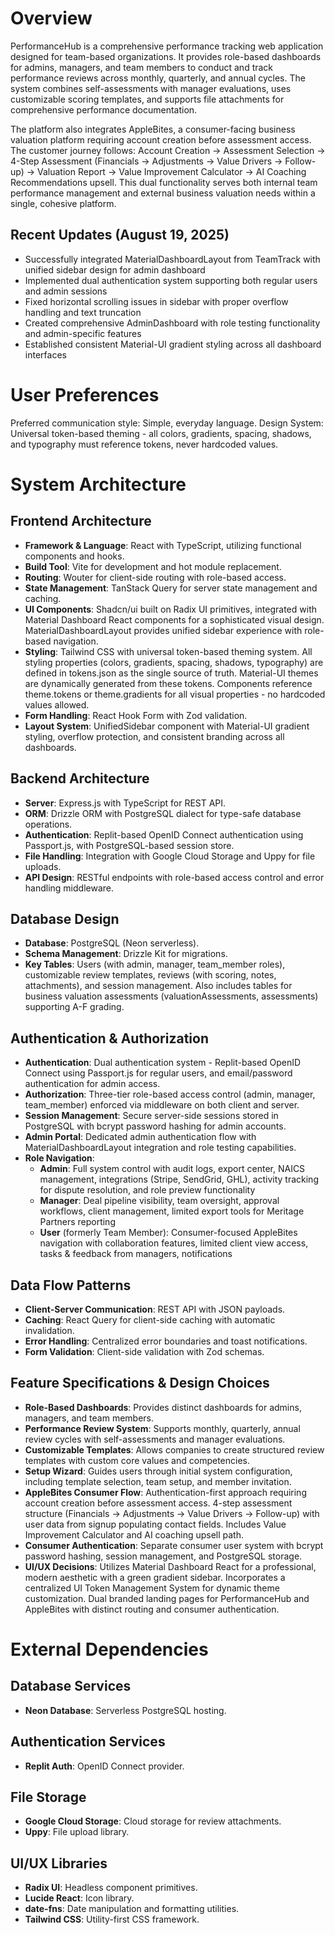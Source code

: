 # Overview

PerformanceHub is a comprehensive performance tracking web application designed for team-based organizations. It provides role-based dashboards for admins, managers, and team members to conduct and track performance reviews across monthly, quarterly, and annual cycles. The system combines self-assessments with manager evaluations, uses customizable scoring templates, and supports file attachments for comprehensive performance documentation. 

The platform also integrates AppleBites, a consumer-facing business valuation platform requiring account creation before assessment access. The customer journey follows: Account Creation → Assessment Selection → 4-Step Assessment (Financials → Adjustments → Value Drivers → Follow-up) → Valuation Report → Value Improvement Calculator → AI Coaching Recommendations upsell. This dual functionality serves both internal team performance management and external business valuation needs within a single, cohesive platform.

## Recent Updates (August 19, 2025)
- Successfully integrated MaterialDashboardLayout from TeamTrack with unified sidebar design for admin dashboard
- Implemented dual authentication system supporting both regular users and admin sessions
- Fixed horizontal scrolling issues in sidebar with proper overflow handling and text truncation
- Created comprehensive AdminDashboard with role testing functionality and admin-specific features
- Established consistent Material-UI gradient styling across all dashboard interfaces

# User Preferences

Preferred communication style: Simple, everyday language.
Design System: Universal token-based theming - all colors, gradients, spacing, shadows, and typography must reference tokens, never hardcoded values.

# System Architecture

## Frontend Architecture
- **Framework & Language**: React with TypeScript, utilizing functional components and hooks.
- **Build Tool**: Vite for development and hot module replacement.
- **Routing**: Wouter for client-side routing with role-based access.
- **State Management**: TanStack Query for server state management and caching.
- **UI Components**: Shadcn/ui built on Radix UI primitives, integrated with Material Dashboard React components for a sophisticated visual design. MaterialDashboardLayout provides unified sidebar experience with role-based navigation.
- **Styling**: Tailwind CSS with universal token-based theming system. All styling properties (colors, gradients, spacing, shadows, typography) are defined in tokens.json as the single source of truth. Material-UI themes are dynamically generated from these tokens. Components reference theme.tokens or theme.gradients for all visual properties - no hardcoded values allowed.
- **Form Handling**: React Hook Form with Zod validation.
- **Layout System**: UnifiedSidebar component with Material-UI gradient styling, overflow protection, and consistent branding across all dashboards.

## Backend Architecture
- **Server**: Express.js with TypeScript for REST API.
- **ORM**: Drizzle ORM with PostgreSQL dialect for type-safe database operations.
- **Authentication**: Replit-based OpenID Connect authentication using Passport.js, with PostgreSQL-based session store.
- **File Handling**: Integration with Google Cloud Storage and Uppy for file uploads.
- **API Design**: RESTful endpoints with role-based access control and error handling middleware.

## Database Design
- **Database**: PostgreSQL (Neon serverless).
- **Schema Management**: Drizzle Kit for migrations.
- **Key Tables**: Users (with admin, manager, team_member roles), customizable review templates, reviews (with scoring, notes, attachments), and session management. Also includes tables for business valuation assessments (valuationAssessments, assessments) supporting A-F grading.

## Authentication & Authorization
- **Authentication**: Dual authentication system - Replit-based OpenID Connect using Passport.js for regular users, and email/password authentication for admin access.
- **Authorization**: Three-tier role-based access control (admin, manager, team_member) enforced via middleware on both client and server.
- **Session Management**: Secure server-side sessions stored in PostgreSQL with bcrypt password hashing for admin accounts.
- **Admin Portal**: Dedicated admin authentication flow with MaterialDashboardLayout integration and role testing capabilities.
- **Role Navigation**: 
  - **Admin**: Full system control with audit logs, export center, NAICS management, integrations (Stripe, SendGrid, GHL), activity tracking for dispute resolution, and role preview functionality
  - **Manager**: Deal pipeline visibility, team oversight, approval workflows, client management, limited export tools for Meritage Partners reporting
  - **User** (formerly Team Member): Consumer-focused AppleBites navigation with collaboration features, limited client view access, tasks & feedback from managers, notifications

## Data Flow Patterns
- **Client-Server Communication**: REST API with JSON payloads.
- **Caching**: React Query for client-side caching with automatic invalidation.
- **Error Handling**: Centralized error boundaries and toast notifications.
- **Form Validation**: Client-side validation with Zod schemas.

## Feature Specifications & Design Choices
- **Role-Based Dashboards**: Provides distinct dashboards for admins, managers, and team members.
- **Performance Review System**: Supports monthly, quarterly, annual review cycles with self-assessments and manager evaluations.
- **Customizable Templates**: Allows companies to create structured review templates with custom core values and competencies.
- **Setup Wizard**: Guides users through initial system configuration, including template selection, team setup, and member invitation.
- **AppleBites Consumer Flow**: Authentication-first approach requiring account creation before assessment access. 4-step assessment structure (Financials → Adjustments → Value Drivers → Follow-up) with user data from signup populating contact fields. Includes Value Improvement Calculator and AI coaching upsell path.
- **Consumer Authentication**: Separate consumer user system with bcrypt password hashing, session management, and PostgreSQL storage.
- **UI/UX Decisions**: Utilizes Material Dashboard React for a professional, modern aesthetic with a green gradient sidebar. Incorporates a centralized UI Token Management System for dynamic theme customization. Dual branded landing pages for PerformanceHub and AppleBites with distinct routing and consumer authentication.

# External Dependencies

## Database Services
- **Neon Database**: Serverless PostgreSQL hosting.

## Authentication Services
- **Replit Auth**: OpenID Connect provider.

## File Storage
- **Google Cloud Storage**: Cloud storage for review attachments.
- **Uppy**: File upload library.

## UI/UX Libraries
- **Radix UI**: Headless component primitives.
- **Lucide React**: Icon library.
- **date-fns**: Date manipulation and formatting utilities.
- **Tailwind CSS**: Utility-first CSS framework.